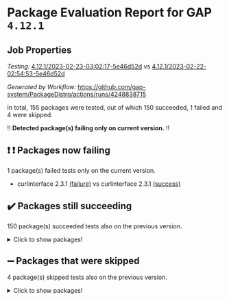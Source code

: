 # Package Evaluation Report for GAP `4.12.1`

## Job Properties

*Testing:* [4.12.1/2023-02-23-03:02:17-5e46d52d](https://github.com/gap-system/PackageDistro/blob/data/reports/4.12.1/2023-02-23-03:02:17-5e46d52d) vs [4.12.1/2023-02-22-02:54:53-5e46d52d](https://github.com/gap-system/PackageDistro/blob/data/reports/4.12.1/2023-02-22-02:54:53-5e46d52d)

*Generated by Workflow:* https://github.com/gap-system/PackageDistro/actions/runs/4248838715

In total, 155 packages were tested, out of which 150 succeeded, 1 failed and 4 were skipped.

:bangbang: **Detected package(s) failing only on current version.** :bangbang:

## :exclamation: :exclamation: Packages now failing

1 package(s) failed tests only on the current version.
- curlinterface 2.3.1 [(failure)](https://github.com/gap-system/PackageDistro/actions/runs/4248838715/jobs/7388580019) vs curlinterface 2.3.1 [(success)](https://github.com/gap-system/PackageDistro/actions/runs/4238777443/jobs/7366348296)

## :heavy_check_mark: Packages still succeeding

150 package(s) succeeded tests also on the previous version.
<details><summary>Click to show packages!</summary>

- 4ti2interface 2023.01-01 [(success)](https://github.com/gap-system/PackageDistro/actions/runs/4248838715/jobs/7388577809)
- ace 5.6.2 [(success)](https://github.com/gap-system/PackageDistro/actions/runs/4248838715/jobs/7388577905)
- aclib 1.3.2 [(success)](https://github.com/gap-system/PackageDistro/actions/runs/4248838715/jobs/7388577982)
- agt 0.3.1 [(success)](https://github.com/gap-system/PackageDistro/actions/runs/4248838715/jobs/7388578071)
- alnuth 3.2.1 [(success)](https://github.com/gap-system/PackageDistro/actions/runs/4248838715/jobs/7388578156)
- anupq 3.3.0 [(success)](https://github.com/gap-system/PackageDistro/actions/runs/4248838715/jobs/7388578239)
- atlasrep 2.1.6 [(success)](https://github.com/gap-system/PackageDistro/actions/runs/4248838715/jobs/7388578327)
- autodoc 2022.10.20 [(success)](https://github.com/gap-system/PackageDistro/actions/runs/4248838715/jobs/7388578407)
- automata 1.15 [(success)](https://github.com/gap-system/PackageDistro/actions/runs/4248838715/jobs/7388578499)
- automgrp 1.3.2 [(success)](https://github.com/gap-system/PackageDistro/actions/runs/4248838715/jobs/7388578620)
- autpgrp 1.11 [(success)](https://github.com/gap-system/PackageDistro/actions/runs/4248838715/jobs/7388578711)
- cap 2023.02-09 [(success)](https://github.com/gap-system/PackageDistro/actions/runs/4248838715/jobs/7388578808)
- caratinterface 2.3.4 [(success)](https://github.com/gap-system/PackageDistro/actions/runs/4248838715/jobs/7388578906)
- cddinterface 2022.11.01 [(success)](https://github.com/gap-system/PackageDistro/actions/runs/4248838715/jobs/7388578994)
- circle 1.6.5 [(success)](https://github.com/gap-system/PackageDistro/actions/runs/4248838715/jobs/7388579083)
- classicpres 1.22 [(success)](https://github.com/gap-system/PackageDistro/actions/runs/4248838715/jobs/7388579175)
- cohomolo 1.6.11 [(success)](https://github.com/gap-system/PackageDistro/actions/runs/4248838715/jobs/7388579234)
- congruence 1.2.4 [(success)](https://github.com/gap-system/PackageDistro/actions/runs/4248838715/jobs/7388579336)
- corelg 1.56 [(success)](https://github.com/gap-system/PackageDistro/actions/runs/4248838715/jobs/7388579441)
- crime 1.6 [(success)](https://github.com/gap-system/PackageDistro/actions/runs/4248838715/jobs/7388579519)
- crisp 1.4.6 [(success)](https://github.com/gap-system/PackageDistro/actions/runs/4248838715/jobs/7388579586)
- crypting 0.10.4 [(success)](https://github.com/gap-system/PackageDistro/actions/runs/4248838715/jobs/7388579665)
- cryst 4.1.25 [(success)](https://github.com/gap-system/PackageDistro/actions/runs/4248838715/jobs/7388579732)
- crystcat 1.1.10 [(success)](https://github.com/gap-system/PackageDistro/actions/runs/4248838715/jobs/7388579796)
- ctbllib 1.3.4 [(success)](https://github.com/gap-system/PackageDistro/actions/runs/4248838715/jobs/7388579867)
- cubefree 1.19 [(success)](https://github.com/gap-system/PackageDistro/actions/runs/4248838715/jobs/7388579940)
- cvec 2.7.6 [(success)](https://github.com/gap-system/PackageDistro/actions/runs/4248838715/jobs/7388580114)
- datastructures 0.3.0 [(success)](https://github.com/gap-system/PackageDistro/actions/runs/4248838715/jobs/7388580209)
- deepthought 1.0.6 [(success)](https://github.com/gap-system/PackageDistro/actions/runs/4248838715/jobs/7388580280)
- design 1.8 [(success)](https://github.com/gap-system/PackageDistro/actions/runs/4248838715/jobs/7388580361)
- difsets 2.3.1 [(success)](https://github.com/gap-system/PackageDistro/actions/runs/4248838715/jobs/7388580460)
- digraphs 1.6.1 [(success)](https://github.com/gap-system/PackageDistro/actions/runs/4248838715/jobs/7388580562)
- edim 1.3.6 [(success)](https://github.com/gap-system/PackageDistro/actions/runs/4248838715/jobs/7388580691)
- example 4.3.3 [(success)](https://github.com/gap-system/PackageDistro/actions/runs/4248838715/jobs/7388580787)
- examplesforhomalg 2022.11-01 [(success)](https://github.com/gap-system/PackageDistro/actions/runs/4248838715/jobs/7388580874)
- factint 1.6.3 [(success)](https://github.com/gap-system/PackageDistro/actions/runs/4248838715/jobs/7388580949)
- ferret 1.0.9 [(success)](https://github.com/gap-system/PackageDistro/actions/runs/4248838715/jobs/7388581042)
- fga 1.4.0 [(success)](https://github.com/gap-system/PackageDistro/actions/runs/4248838715/jobs/7388581119)
- fining 1.5.5 [(success)](https://github.com/gap-system/PackageDistro/actions/runs/4248838715/jobs/7388581197)
- float 1.0.3 [(success)](https://github.com/gap-system/PackageDistro/actions/runs/4248838715/jobs/7388581289)
- format 1.4.3 [(success)](https://github.com/gap-system/PackageDistro/actions/runs/4248838715/jobs/7388581369)
- forms 1.2.9 [(success)](https://github.com/gap-system/PackageDistro/actions/runs/4248838715/jobs/7388581441)
- fplsa 1.2.6 [(success)](https://github.com/gap-system/PackageDistro/actions/runs/4248838715/jobs/7388581511)
- fr 2.4.12 [(success)](https://github.com/gap-system/PackageDistro/actions/runs/4248838715/jobs/7388581580)
- francy 1.2.5 [(success)](https://github.com/gap-system/PackageDistro/actions/runs/4248838715/jobs/7388581653)
- fwtree 1.3 [(success)](https://github.com/gap-system/PackageDistro/actions/runs/4248838715/jobs/7388581721)
- gapdoc 1.6.6 [(success)](https://github.com/gap-system/PackageDistro/actions/runs/4248838715/jobs/7388581800)
- gauss 2023.01-01 [(success)](https://github.com/gap-system/PackageDistro/actions/runs/4248838715/jobs/7388581891)
- gaussforhomalg 2022.08-03 [(success)](https://github.com/gap-system/PackageDistro/actions/runs/4248838715/jobs/7388581999)
- gbnp 1.0.5 [(success)](https://github.com/gap-system/PackageDistro/actions/runs/4248838715/jobs/7388582091)
- generalizedmorphismsforcap 2023.01-01 [(success)](https://github.com/gap-system/PackageDistro/actions/runs/4248838715/jobs/7388582176)
- genss 1.6.8 [(success)](https://github.com/gap-system/PackageDistro/actions/runs/4248838715/jobs/7388582274)
- gradedmodules 2022.09-02 [(success)](https://github.com/gap-system/PackageDistro/actions/runs/4248838715/jobs/7388582370)
- gradedringforhomalg 2022.11-01 [(success)](https://github.com/gap-system/PackageDistro/actions/runs/4248838715/jobs/7388582457)
- grape 4.9.0 [(success)](https://github.com/gap-system/PackageDistro/actions/runs/4248838715/jobs/7388582536)
- groupoids 1.73 [(success)](https://github.com/gap-system/PackageDistro/actions/runs/4248838715/jobs/7388582631)
- grpconst 2.6.4 [(success)](https://github.com/gap-system/PackageDistro/actions/runs/4248838715/jobs/7388582697)
- guarana 0.96.3 [(success)](https://github.com/gap-system/PackageDistro/actions/runs/4248838715/jobs/7388582782)
- guava 3.18 [(success)](https://github.com/gap-system/PackageDistro/actions/runs/4248838715/jobs/7388582852)
- hap 1.52 [(success)](https://github.com/gap-system/PackageDistro/actions/runs/4248838715/jobs/7388582912)
- hapcryst 0.1.15 [(success)](https://github.com/gap-system/PackageDistro/actions/runs/4248838715/jobs/7388582976)
- hecke 1.5.3 [(success)](https://github.com/gap-system/PackageDistro/actions/runs/4248838715/jobs/7388583048)
- help 3.5 [(success)](https://github.com/gap-system/PackageDistro/actions/runs/4248838715/jobs/7388583121)
- homalg 2022.12-02 [(success)](https://github.com/gap-system/PackageDistro/actions/runs/4248838715/jobs/7388583197)
- homalgtocas 2022.11-02 [(success)](https://github.com/gap-system/PackageDistro/actions/runs/4248838715/jobs/7388583283)
- idrel 2.45 [(success)](https://github.com/gap-system/PackageDistro/actions/runs/4248838715/jobs/7388583346)
- images 1.3.1 [(success)](https://github.com/gap-system/PackageDistro/actions/runs/4248838715/jobs/7388583453)
- intpic 0.3.0 [(success)](https://github.com/gap-system/PackageDistro/actions/runs/4248838715/jobs/7388583556)
- io 4.8.1 [(success)](https://github.com/gap-system/PackageDistro/actions/runs/4248838715/jobs/7388583644)
- io_forhomalg 2022.11-01 [(success)](https://github.com/gap-system/PackageDistro/actions/runs/4248838715/jobs/7388583763)
- irredsol 1.4.4 [(success)](https://github.com/gap-system/PackageDistro/actions/runs/4248838715/jobs/7388583904)
- json 2.1.1 [(success)](https://github.com/gap-system/PackageDistro/actions/runs/4248838715/jobs/7388583984)
- jupyterkernel 1.4.1 [(success)](https://github.com/gap-system/PackageDistro/actions/runs/4248838715/jobs/7388584081)
- jupyterviz 1.5.6 [(success)](https://github.com/gap-system/PackageDistro/actions/runs/4248838715/jobs/7388584168)
- kan 1.35 [(success)](https://github.com/gap-system/PackageDistro/actions/runs/4248838715/jobs/7388584252)
- kbmag 1.5.11 [(success)](https://github.com/gap-system/PackageDistro/actions/runs/4248838715/jobs/7388584343)
- laguna 3.9.5 [(success)](https://github.com/gap-system/PackageDistro/actions/runs/4248838715/jobs/7388584420)
- liealgdb 2.2.1 [(success)](https://github.com/gap-system/PackageDistro/actions/runs/4248838715/jobs/7388584515)
- liepring 2.8 [(success)](https://github.com/gap-system/PackageDistro/actions/runs/4248838715/jobs/7388584588)
- liering 2.4.2 [(success)](https://github.com/gap-system/PackageDistro/actions/runs/4248838715/jobs/7388584685)
- linearalgebraforcap 2023.02-03 [(success)](https://github.com/gap-system/PackageDistro/actions/runs/4248838715/jobs/7388584768)
- localizeringforhomalg 2022.11-01 [(success)](https://github.com/gap-system/PackageDistro/actions/runs/4248838715/jobs/7388584846)
- loops 3.4.3 [(success)](https://github.com/gap-system/PackageDistro/actions/runs/4248838715/jobs/7388584922)
- lpres 1.0.3 [(success)](https://github.com/gap-system/PackageDistro/actions/runs/4248838715/jobs/7388585039)
- majoranaalgebras 1.5.1 [(success)](https://github.com/gap-system/PackageDistro/actions/runs/4248838715/jobs/7388585108)
- mapclass 1.4.6 [(success)](https://github.com/gap-system/PackageDistro/actions/runs/4248838715/jobs/7388585188)
- matgrp 0.70 [(success)](https://github.com/gap-system/PackageDistro/actions/runs/4248838715/jobs/7388585282)
- matricesforhomalg 2023.01-01 [(success)](https://github.com/gap-system/PackageDistro/actions/runs/4248838715/jobs/7388585388)
- modisom 2.5.3 [(success)](https://github.com/gap-system/PackageDistro/actions/runs/4248838715/jobs/7388585503)
- modulepresentationsforcap 2023.02-01 [(success)](https://github.com/gap-system/PackageDistro/actions/runs/4248838715/jobs/7388585608)
- modules 2022.11-01 [(success)](https://github.com/gap-system/PackageDistro/actions/runs/4248838715/jobs/7388585693)
- monoidalcategories 2023.02-04 [(success)](https://github.com/gap-system/PackageDistro/actions/runs/4248838715/jobs/7388585802)
- nconvex 2022.09-01 [(success)](https://github.com/gap-system/PackageDistro/actions/runs/4248838715/jobs/7388585896)
- nilmat 1.4.2 [(success)](https://github.com/gap-system/PackageDistro/actions/runs/4248838715/jobs/7388586008)
- nock 1.5 [(success)](https://github.com/gap-system/PackageDistro/actions/runs/4248838715/jobs/7388586109)
- normalizinterface 1.3.5 [(success)](https://github.com/gap-system/PackageDistro/actions/runs/4248838715/jobs/7388586209)
- nq 2.5.9 [(success)](https://github.com/gap-system/PackageDistro/actions/runs/4248838715/jobs/7388586281)
- numericalsgps 1.3.1 [(success)](https://github.com/gap-system/PackageDistro/actions/runs/4248838715/jobs/7388586356)
- openmath 11.5.2 [(success)](https://github.com/gap-system/PackageDistro/actions/runs/4248838715/jobs/7388586436)
- orb 4.9.0 [(success)](https://github.com/gap-system/PackageDistro/actions/runs/4248838715/jobs/7388586518)
- packagemanager 1.4.0 [(success)](https://github.com/gap-system/PackageDistro/actions/runs/4248838715/jobs/7388586598)
- patternclass 2.4.3 [(success)](https://github.com/gap-system/PackageDistro/actions/runs/4248838715/jobs/7388586725)
- permut 2.0.4 [(success)](https://github.com/gap-system/PackageDistro/actions/runs/4248838715/jobs/7388586816)
- polenta 1.3.10 [(success)](https://github.com/gap-system/PackageDistro/actions/runs/4248838715/jobs/7388586895)
- polymaking 0.8.6 [(success)](https://github.com/gap-system/PackageDistro/actions/runs/4248838715/jobs/7388586979)
- primgrp 3.4.3 [(success)](https://github.com/gap-system/PackageDistro/actions/runs/4248838715/jobs/7388587069)
- profiling 2.5.2 [(success)](https://github.com/gap-system/PackageDistro/actions/runs/4248838715/jobs/7388587160)
- qpa 1.34 [(success)](https://github.com/gap-system/PackageDistro/actions/runs/4248838715/jobs/7388587259)
- quagroup 1.8.3 [(success)](https://github.com/gap-system/PackageDistro/actions/runs/4248838715/jobs/7388587353)
- radiroot 2.9 [(success)](https://github.com/gap-system/PackageDistro/actions/runs/4248838715/jobs/7388587460)
- rcwa 4.7.1 [(success)](https://github.com/gap-system/PackageDistro/actions/runs/4248838715/jobs/7388587550)
- rds 1.8 [(success)](https://github.com/gap-system/PackageDistro/actions/runs/4248838715/jobs/7388587643)
- recog 1.4.2 [(success)](https://github.com/gap-system/PackageDistro/actions/runs/4248838715/jobs/7388587726)
- repndecomp 1.3.0 [(success)](https://github.com/gap-system/PackageDistro/actions/runs/4248838715/jobs/7388587822)
- repsn 3.1.0 [(success)](https://github.com/gap-system/PackageDistro/actions/runs/4248838715/jobs/7388587905)
- resclasses 4.7.3 [(success)](https://github.com/gap-system/PackageDistro/actions/runs/4248838715/jobs/7388587984)
- ringsforhomalg 2023.02-01 [(success)](https://github.com/gap-system/PackageDistro/actions/runs/4248838715/jobs/7388588057)
- sco 2022.09-01 [(success)](https://github.com/gap-system/PackageDistro/actions/runs/4248838715/jobs/7388588153)
- scscp 2.4.0 [(success)](https://github.com/gap-system/PackageDistro/actions/runs/4248838715/jobs/7388588235)
- semigroups 5.2.0 [(success)](https://github.com/gap-system/PackageDistro/actions/runs/4248838715/jobs/7388588324)
- sglppow 2.3 [(success)](https://github.com/gap-system/PackageDistro/actions/runs/4248838715/jobs/7388588406)
- sgpviz 0.999.5 [(success)](https://github.com/gap-system/PackageDistro/actions/runs/4248838715/jobs/7388588515)
- simpcomp 2.1.14 [(success)](https://github.com/gap-system/PackageDistro/actions/runs/4248838715/jobs/7388588603)
- singular 2023.02.09 [(success)](https://github.com/gap-system/PackageDistro/actions/runs/4248838715/jobs/7388588711)
- sl2reps 1.1 [(success)](https://github.com/gap-system/PackageDistro/actions/runs/4248838715/jobs/7388588784)
- sla 1.5.3 [(success)](https://github.com/gap-system/PackageDistro/actions/runs/4248838715/jobs/7388588878)
- smallgrp 1.5.2 [(success)](https://github.com/gap-system/PackageDistro/actions/runs/4248838715/jobs/7388588950)
- smallsemi 0.6.13 [(success)](https://github.com/gap-system/PackageDistro/actions/runs/4248838715/jobs/7388589024)
- sonata 2.9.6 [(success)](https://github.com/gap-system/PackageDistro/actions/runs/4248838715/jobs/7388589100)
- sophus 1.27 [(success)](https://github.com/gap-system/PackageDistro/actions/runs/4248838715/jobs/7388589197)
- spinsym 1.5.2 [(success)](https://github.com/gap-system/PackageDistro/actions/runs/4248838715/jobs/7388589274)
- standardff 0.9.4 [(success)](https://github.com/gap-system/PackageDistro/actions/runs/4248838715/jobs/7388589373)
- symbcompcc 1.3.2 [(success)](https://github.com/gap-system/PackageDistro/actions/runs/4248838715/jobs/7388589495)
- thelma 1.3 [(success)](https://github.com/gap-system/PackageDistro/actions/runs/4248838715/jobs/7388589574)
- tomlib 1.2.9 [(success)](https://github.com/gap-system/PackageDistro/actions/runs/4248838715/jobs/7388589660)
- toolsforhomalg 2023.01-01 [(success)](https://github.com/gap-system/PackageDistro/actions/runs/4248838715/jobs/7388589730)
- toric 1.9.5 [(success)](https://github.com/gap-system/PackageDistro/actions/runs/4248838715/jobs/7388589800)
- toricvarieties 2022.07.13 [(success)](https://github.com/gap-system/PackageDistro/actions/runs/4248838715/jobs/7388589865)
- transgrp 3.6.3 [(success)](https://github.com/gap-system/PackageDistro/actions/runs/4248838715/jobs/7388589925)
- ugaly 4.0.3 [(success)](https://github.com/gap-system/PackageDistro/actions/runs/4248838715/jobs/7388589982)
- unipot 1.5 [(success)](https://github.com/gap-system/PackageDistro/actions/runs/4248838715/jobs/7388590048)
- unitlib 4.1.0 [(success)](https://github.com/gap-system/PackageDistro/actions/runs/4248838715/jobs/7388590136)
- utils 0.82 [(success)](https://github.com/gap-system/PackageDistro/actions/runs/4248838715/jobs/7388590195)
- uuid 0.7 [(success)](https://github.com/gap-system/PackageDistro/actions/runs/4248838715/jobs/7388590254)
- walrus 0.9991 [(success)](https://github.com/gap-system/PackageDistro/actions/runs/4248838715/jobs/7388590312)
- wedderga 4.10.2 [(success)](https://github.com/gap-system/PackageDistro/actions/runs/4248838715/jobs/7388590380)
- xmod 2.91 [(success)](https://github.com/gap-system/PackageDistro/actions/runs/4248838715/jobs/7388590442)
- xmodalg 1.23 [(success)](https://github.com/gap-system/PackageDistro/actions/runs/4248838715/jobs/7388590512)
- yangbaxter 0.10.2 [(success)](https://github.com/gap-system/PackageDistro/actions/runs/4248838715/jobs/7388590622)
- zeromqinterface 0.14 [(success)](https://github.com/gap-system/PackageDistro/actions/runs/4248838715/jobs/7388590694)
</details>

## :heavy_minus_sign: Packages that were skipped

4 package(s) skipped tests also on the previous version.
<details><summary>Click to show packages!</summary>

- browse 1.8.20 [(skipped)](https://github.com/gap-system/PackageDistro/actions/runs/4248838715/jobs/7388417046)
- itc 1.5.1 [(skipped)](https://github.com/gap-system/PackageDistro/actions/runs/4248838715/jobs/7388417046)
- polycyclic 2.16 [(skipped)](https://github.com/gap-system/PackageDistro/actions/runs/4248838715/jobs/7388417046)
- xgap 4.31 [(skipped)](https://github.com/gap-system/PackageDistro/actions/runs/4248838715/jobs/7388417046)
</details>

